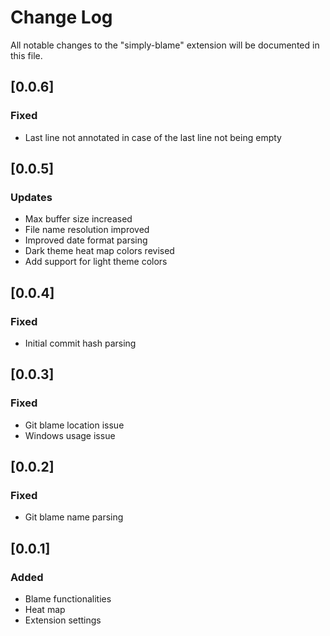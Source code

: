 # Change Log

All notable changes to the "simply-blame" extension will be documented in this file.

## [0.0.6]

### Fixed
 - Last line not annotated in case of the last line not being empty

## [0.0.5]

### Updates
 - Max buffer size increased
 - File name resolution improved
 - Improved date format parsing
 - Dark theme heat map colors revised
 - Add support for light theme colors

## [0.0.4]

### Fixed
 - Initial commit hash parsing

## [0.0.3]

### Fixed
 - Git blame location issue
 - Windows usage issue

## [0.0.2]

### Fixed
 - Git blame name parsing

## [0.0.1] 

### Added

 - Blame functionalities
 - Heat map
 - Extension settings
 